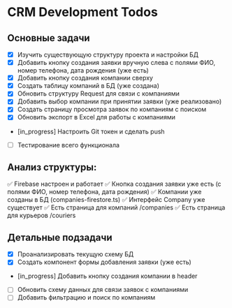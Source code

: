 # CRM Development Todos

## Основные задачи
- [x] Изучить существующую структуру проекта и настройки БД
- [x] Добавить кнопку создания заявки вручную слева с полями ФИО, номер телефона, дата рождения (уже есть)
- [x] Добавить кнопку создания компании сверху
- [x] Создать таблицу компаний в БД (уже создана)
- [x] Обновить структуру Request для связи с компаниями
- [x] Добавить выбор компании при принятии заявки (уже реализовано)
- [x] Создать страницу просмотра заявок по компаниям с поиском
- [x] Обновить экспорт в Excel для работы с компаниями
- [in_progress] Настроить Git токен и сделать push
- [ ] Тестирование всего функционала

## Анализ структуры:
✅ Firebase настроен и работает
✅ Кнопка создания заявки уже есть (с полями ФИО, номер телефона, дата рождения)
✅ Компании уже созданы в БД (companies-firestore.ts)
✅ Интерфейс Company уже существует
✅ Есть страница для компаний /companies
✅ Есть страница для курьеров /couriers

## Детальные подзадачи
- [x] Проанализировать текущую схему БД
- [x] Создать компонент формы добавления заявки (уже есть)
- [in_progress] Добавить кнопку создания компании в header
- [ ] Обновить схему данных для связи заявок с компаниями
- [ ] Добавить фильтрацию и поиск по компаниям
